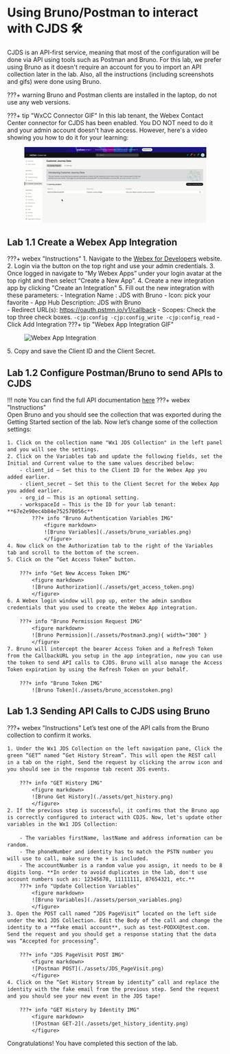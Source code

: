# Using Bruno/Postman to interact with CJDS :hammer_and_wrench:

CJDS is an API-first service, meaning that most of the configuration will be done via API using tools such as Postman and Bruno. For this lab, we prefer using Bruno as it doesn't require an account for you to import an API collection later in the lab. Also, all the instructions (including screenshots and gifs) were done using Bruno. 

???+ warning
    Bruno and Postman clients are installed in the laptop, do not use any web versions. 

???+ tip "WxCC Connector GIF"
    In this lab tenant, the Webex Contact Center connector for CJDS has been enabled. You DO NOT need to do it and your admin account doesn't have access. However, here's a video showing you how to do it for your learning:  
     <figure markdown>
     ![WxCC Connector](./assets/CJDS-1.gif)
     </figure>
## Lab 1.1 Create a Webex App Integration
???+ webex "Instructions"
    1. Navigate to the <a href="https://developer.webex.com" target="_blank">Webex for Developers</a> website. 
    2. Login via the button on the top right and use your admin credentials. 
    3. Once logged in navigate to “My Webex Apps” under your login avatar at the top right and then select “Create a New App”. 
    4. Create a new integration app by clicking "Create an Integration"
    5. Fill out the new integration with these parameters:
        - Integration Name : JDS with Bruno
        - Icon: pick your favorite
        - App Hub Description: JDS with Bruno  
        - Redirect URL(s): https://oauth.pstmn.io/v1/callback
        - Scopes: Check the top three check boxes.
            ```
            -cjp:config
            -cjp:config_write
            -cjp:config_read
            ```
        - Click Add Integration
        ???+ tip "Webex App Integration GIF"
            <figure markdown>
            ![Webex App Integration](./assets/Postman-1.gif)
            </figure>
    5. Copy and save the Client ID and the Client Secret. 
## Lab 1.2 Configure Postman/Bruno to send APIs to CJDS
!!! note
    You can find the full API documentation <a href="https://developer.webex.com/webex-contact-center/docs/api/v1/customer-identification" target="_blank">here</a>
???+ webex "Instructions"  
    Open Bruno and you should see the collection that was exported during the Getting Started section of the lab. Now let’s change some of the collection settings:

    1. Click on the collection name "Wx1 JDS Collection" in the left panel and you will see the settings.  
    2. Click on the Variables tab and update the following fields, set the Initial and Current value to the same values described below:  
        - client_id – Set this to the Client ID for the Webex App you added earlier.  
        - client_secret – Set this to the Client Secret for the Webex App you added earlier.
        - org_id – This is an optional setting. 
        - workspaceId – This is the ID for your lab tenant: **67e2e90ec4b84e752570056c**
            ???+ info "Bruno Authentication Variables IMG"
                <figure markdown>
                ![Bruno Variables](./assets/bruno_variables.png)
                </figure>
    4. Now click on the Authorization tab to the right of the Variables tab and scroll to the bottom of the screen.
    5. Click on the “Get Access Token” button.

        ???+ info "Get New Access Token IMG"
            <figure markdown>
            ![Bruno Authorization](./assets/get_access_token.png)
            </figure>
    6. A Webex login window will pop up, enter the admin sandbox credentials that you used to create the Webex App integration. 

        ???+ info "Bruno Permission Request IMG"
            <figure markdown>
            ![Bruno Permission](./assets/Postman3.png){ width="300" }
            </figure>   
    7. Bruno will intercept the bearer Access Token and a Refresh Token from the CallbackURL you setup in the app integration, now you can use the token to send API calls to CJDS. Bruno will also manage the Access Token expiration by using the Refresh Token on your behalf.

        ???+ info "Bruno Token IMG"
            ![Bruno Token](./assets/bruno_accesstoken.png)
## Lab 1.3 Sending API Calls to CJDS using Bruno
???+ webex "Instructions"
    Let’s test one of the API calls from the Bruno collection to confirm it works.

    1. Under the Wx1 JDS Collection on the left navigation pane, Click the green “GET” named “Get History Stream”. This will open the REST call in a tab on the right, Send the request by clicking the arrow icon and you should see in the response tab recent JDS events.

        ???+ info "GET History IMG"
            <figure markdown>
            ![Bruno Get History](./assets/get_history.png)
            </figure>
    2. If the previous step is successful, it confirms that the Bruno app is correctly configured to interact with CDJS. Now, let's update other variables in the Wx1 JDS Collection: 

        - The variables firstName, lastName and address information can be random. 
        - The phoneNumber and identity has to match the PSTN number you will use to call, make sure the + is included. 
        - The accountNumber is a random value you assign, it needs to be 8 digits long. **In order to avoid duplicates in the lab, don't use account numbers such as: 12345678, 11111111, 87654321, etc.**
        ???+ info "Update Collection Variables"
            <figure markdown>
            ![Bruno Variables](./assets/person_variables.png)
            </figure> 
    3. Open the POST call named “JDS PageVisit” located on the left side under the Wx1 JDS Collection. Edit the Body of the call and change the identity to a **fake email account**, such as test-PODXX@test.com. Send the request and you should get a response stating that the data was “Accepted for processing”.

        ???+ info "JDS PageVisit POST IMG"
            <figure markdown>
            ![Postman POST](./assets/JDS_PageVisit.png)
            </figure>
    4. Click on the “Get History Stream by identity” call and replace the identity with the fake email from the previous step. Send the request and you should see your new event in the JDS tape!

        ???+ info "GET History by Identity IMG"
            <figure markdown>
            ![Postman GET-2](./assets/get_history_identity.png)
            </figure>

Congratulations! You have completed this section of the lab.
